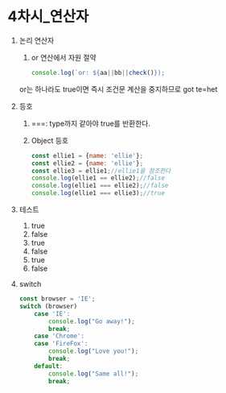 # 4차시_연산자

1. 논리 연산자
    1. or 연산에서 자원 절약
        
        ```jsx
        console.log(`or: ${aa||bb||check()});
        ```
        
    
    or는 하나라도 true이면 즉시 조건문 계산을 중지하므로 got te=het 
    
2. 등호
    1. ===: type까지 같아야 true를 반환한다. 
    2. Object 등호
        
        ```jsx
        const ellie1 = {name: 'ellie'};
        const ellie2 = {name: 'ellie'};
        const ellie3 = ellie1;//ellie1을 참조한다
        console.log(ellie1 == ellie2);//false
        console.log(ellie1 === ellie2);//false
        console.log(ellie1 === ellie3);//true
        ```
        
3. 테스트
    1. true
    2. false
    3. true
    4. false
    5. true
    6. false
4. switch
    
    ```jsx
    const browser = 'IE';
    switch (browser)
    	case 'IE':
    		console.log("Go away!");
    		break;
    	case 'Chrome':
    	case 'FireFox':
    		console.log("Love you!");
    		break;
    	default:
    		console.log("Same all!");
    		break;
    		
    ```